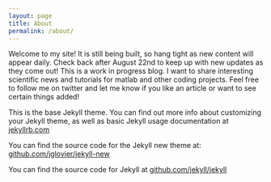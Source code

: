 ```yaml
---
layout: page
title: About
permalink: /about/
---
```


Welcome to my site! It is still being built, so hang tight as new content will appear daily. Check back after August 22nd to keep up with new updates as they come out!
This is a work in progress blog. I want to share interesting scientific news and tutorials for matlab and other coding projects. Feel free to follow me on twitter and let me know if you like an article or want to see certain things added!

This is the base Jekyll theme. You can find out more info about customizing your Jekyll theme, as well as basic Jekyll usage documentation at [jekyllrb.com](http://jekyllrb.com/)

You can find the source code for the Jekyll new theme at: [github.com/jglovier/jekyll-new](https://github.com/jglovier/jekyll-new)

You can find the source code for Jekyll at [github.com/jekyll/jekyll](https://github.com/jekyll/jekyll)